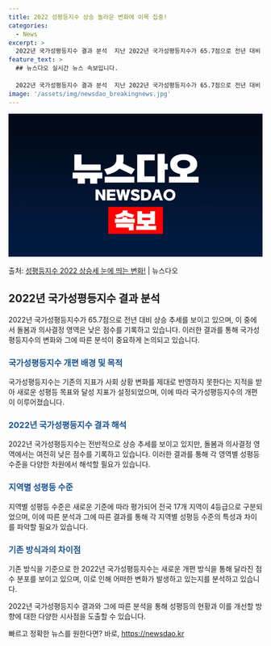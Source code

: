 ```yaml
---
title: 2022 성평등지수 상승 놀라운 변화에 이목 집중!
categories:
  - News
excerpt: >
  2022년 국가성평등지수 결과 분석  지난 2022년 국가성평등지수가 65.7점으로 전년 대비 상승 추세를 …
feature_text: >
  ## 뉴스다오 실시간 뉴스 속보입니다.

  2022년 국가성평등지수 결과 분석  지난 2022년 국가성평등지수가 65.7점으로 전년 대비 상승 추세를 …
image: '/assets/img/newsdao_breakingnews.jpg'
---
```


![뉴스다오 속보](/assets/img/newsdao_breakingnews.jpg)

<p>출처: <a href="https://newsdao.kr/4135" rel="dofollow">성평등지수 2022 상승세 눈에 띄는 변화!</a> | 뉴스다오</p>

<h2 data-ke-size="size26">2022년 국가성평등지수 결과 분석</h2>
2022년 국가성평등지수가 65.7점으로 전년 대비 상승 추세를 보이고 있으며, 이 중에서 돌봄과 의사결정 영역은 낮은 점수를 기록하고 있습니다. 이러한 결과를 통해 국가성평등지수의 변화와 그에 따른 분석이 중요하게 논의되고 있습니다.

<h3><b><span style="color: #1a5490;">국가성평등지수 개편 배경 및 목적</span></b></h3>
국가성평등지수는 기존의 지표가 사회 상황 변화를 제대로 반영하지 못한다는 지적을 받아 새로운 성평등 목표와 달성 지표가 설정되었으며, 이에 따라 국가성평등지수의 개편이 이루어졌습니다.

<h3><b><span style="color: #1a5490;">2022년 국가성평등지수 결과 해석</span></b></h3>
2022년 국가성평등지수는 전반적으로 상승 추세를 보이고 있지만, 돌봄과 의사결정 영역에서는 여전히 낮은 점수를 기록하고 있습니다. 이러한 결과를 통해 각 영역별 성평등 수준을 다양한 차원에서 해석할 필요가 있습니다.

<h3><b><span style="color: #1a5490;">지역별 성평등 수준</span></b></h3>
지역별 성평등 수준은 새로운 기준에 따라 평가되어 전국 17개 지역이 4등급으로 구분되었으며, 이에 따른 분석과 그에 따른 결과를 통해 각 지역별 성평등 수준의 특성과 차이를 파악할 필요가 있습니다.

<h3><b><span style="color: #1a5490;">기존 방식과의 차이점</span></b></h3>
기존 방식을 기준으로 한 2022년 국가성평등지수는 새로운 개편 방식을 통해 달라진 점수 분포를 보이고 있으며, 이로 인해 어떠한 변화가 발생하고 있는지를 분석하고 있습니다.

2022년 국가성평등지수 결과와 그에 따른 분석을 통해 성평등의 현황과 이를 개선할 방향에 대한 다양한 시사점을 도출할 수 있습니다. 

빠르고 정확한 뉴스를 원한다면? 바로, <a href="https://newsdao.kr" rel="dofollow">https://newsdao.kr</a>


